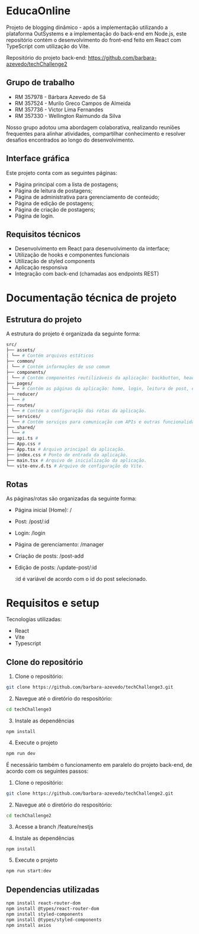 # EducaOnline

Projeto de blogging dinâmico - após a implementação utilizando a plataforma OutSystems e a implementação do back-end em Node.js, este repositório contém o desenvolvimento do front-end feito em React com TypeScript com utilização do Vite. 

Repositório do projeto back-end: https://github.com/barbara-azevedo/techChallenge2

## Grupo de trabalho
- RM 357978 - Bárbara Azevedo de Sá
- RM 357524 - Murilo Greco Campos de Almeida
- RM 357736 - Victor Lima Fernandes
- RM 357330 - Wellington Raimundo da Silva

Nosso grupo adotou uma abordagem colaborativa, realizando reuniões frequentes para alinhar atividades, compartilhar conhecimento e resolver desafios encontrados ao longo do desenvolvimento. 

## Interface gráfica

Este projeto conta com as seguintes páginas:
* Página principal com a lista de postagens;
* Página de leitura de postagens;
* Página de administrativa para gerenciamento de conteúdo;
* Página de edição de postagens;
* Página de criação de postagens;
* Página de login.

## Requisitos técnicos
* Desenvolvimento em React para desenvolvimento da interface;
* Utilização de hooks e componentes funcionais
* Utilização de styled components
* Aplicação responsiva
* Integração com back-end (chamadas aos endpoints REST)


# Documentação técnica de projeto

## Estrutura do projeto
A estrutura do projeto é organizada da seguinte forma:
```bash
src/   
├── assets/ 
│ └── # Contém arquivos estáticos
├── common/ 
│ └── # Contém informações de uso comum 
├── components/ 
│ └── # Contém componentes reutilizáveis da aplicação: backbutton, header, lista de posts, entre outros.
├── pages/ 
│ └── # Contém as páginas da aplicação: home, login, leitura de post, edição de post, entre outros.
├── reducer/ 
│ └── #
├── routes/ 
│ └── # Contém a configuração das rotas da aplicação.
├── services/ 
│ └── # Contém serviços para comunicação com APIs e outras funcionalidades.
├── shared/ 
│ └── # 
├── api.ts # 
├── App.css # 
├── App.tsx # Arquivo principal da aplicação.
├── index.css # Ponto de entrada da aplicação.
├── main.tsx # Arquivo de inicialização da aplicação.
└── vite-env.d.ts # Arquivo de configuração do Vite.
```


## Rotas
As páginas/rotas são organizadas da seguinte forma:
* Página inicial (Home): /
* Post: /post/:id
* Login: /login
* Página de gerenciamento: /manager
* Criação de posts: /post-add
* Edição de posts: /update-post/:id

  :id é variável de acordo com o id do post selecionado. 


# Requisitos e setup

Tecnologias utilizadas:
* React
* Vite
* Typescript

## Clone do repositório
1. Clone o repositório:
```bash
git clone https://github.com/barbara-azevedo/techChallenge3.git
````
2. Navegue até o diretório do respositório:
```bash
cd techChallenge3
````
3. Instale as dependências
````bah
npm install
````
4. Execute o projeto
````bash
npm run dev
````

É necessário também o funcionamento em paralelo do projeto back-end, de acordo com os seguintes passos:
1. Clone o repositório:
```bash
git clone https://github.com/barbara-azevedo/techChallenge2.git
````

2. Navegue até o diretório do respositório:
```bash
cd techChallenge2
````
3. Acesse a branch /feature/nestjs

4. Instale as dependências
````bah
npm install
````
5. Execute o projeto
````bash
npm run start:dev
````

## Dependencias utilizadas
````bash
npm install react-router-dom
npm install @types/react-router-dom
npm install styled-components
npm install @types/styled-components
npm install axios
````